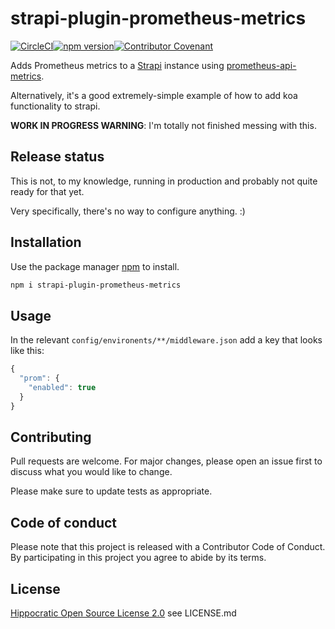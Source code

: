 # strapi-plugin-prometheus-metrics

[![CircleCI](https://circleci.com/gh/wirehead/strapi-plugin-prometheus-metrics.svg?style=shield)](https://circleci.com/gh/wirehead/strapi-plugin-prometheus-metrics)[![npm version](https://badge.fury.io/js/strapi-plugin-prometheus-metrics.svg)](https://www.npmjs.com/package/strapi-plugin-prometheus-metrics)[![Contributor Covenant](https://img.shields.io/badge/Contributor%20Covenant-v2.0%20adopted-ff69b4.svg)](code_of_conduct.md)

Adds Prometheus metrics to a [Strapi](http://strapi.io/) instance using [prometheus-api-metrics](https://github.com/Zooz/prometheus-api-metrics).

Alternatively, it's a good extremely-simple example of how to add koa functionality to strapi.

**WORK IN PROGRESS WARNING**: I'm totally not finished messing with this.

## Release status

This is not, to my knowledge, running in production and probably not quite ready for that yet.

Very specifically, there's no way to configure anything. :)

## Installation

Use the package manager [npm](https://https://www.npmjs.com/) to install.

```bash
npm i strapi-plugin-prometheus-metrics
```

## Usage

In the relevant `config/environents/**/middleware.json` add a key that looks like this:

```javascript
{
  "prom": {
    "enabled": true
  }
}

````

## Contributing
Pull requests are welcome. For major changes, please open an issue first to discuss what you would like to change.

Please make sure to update tests as appropriate.

## Code of conduct

Please note that this project is released with a Contributor Code of Conduct. By participating in this project you agree to abide by its terms.

## License

[Hippocratic Open Source License 2.0](https://firstdonoharm.dev/) see LICENSE.md